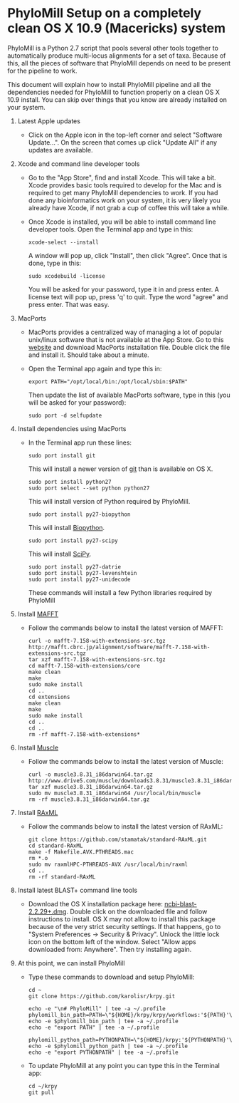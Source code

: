 # PhyloMill Setup on a completely clean OS X 10.9 (Macericks) system

PhyloMill is a Python 2.7 script that pools several other tools together to automatically produce multi-locus alignments for a set of taxa. Because of this, all the pieces of software that PhyloMill depends on need to be present for the pipeline to work.

This document will explain how to install PhyloMill pipeline and all the dependencies needed for PhyloMill to function properly on a clean OS X 10.9 install. You can skip over things that you know are already installed on your system.

1. Latest Apple updates
  
    * Click on the Apple icon in the top-left corner and select "Software Update...". On the screen that comes up click "Update All" if any updates are available.

2. Xcode and command line developer tools

    * Go to the "App Store", find and install Xcode. This will take a bit. Xcode provides basic tools required to develop for the Mac and is required to get many PhyloMill dependencies to work. If you had done any bioinformatics work on your system, it is very likely you already have Xcode, if not grab a cup of coffee this will take a while.
    * Once Xcode is installed, you will be able to install command line developer tools. Open the Terminal app and type in this:
    
      	  xcode-select --install
    
      A window will pop up, click "Install", then click "Agree". Once that is done, type in this:
      
      	  sudo xcodebuild -license
      
      You will be asked for your password, type it in and press enter. A license text will pop up, press 'q' to quit. Type the word "agree" and press enter. That was easy.
      
3. MacPorts

    * MacPorts provides a centralized way of managing a lot of popular unix/linux software that is not available at the App Store. Go to this [website](https://www.macports.org/install.php) and download MacPorts installation file. Double click the file and install it. Should take about a minute.
    
    * Open the Terminal app again and type this in:
    
      	  export PATH="/opt/local/bin:/opt/local/sbin:$PATH"
      
      Then update the list of available MacPorts software, type in this (you will be asked for your password):
      
      	  sudo port -d selfupdate
      
4. Install dependencies using MacPorts

    * In the Terminal app run these lines:
    
      	  sudo port install git
      
      This will install a newer version of [git](http://git-scm.com) than is available on OS X.
      
          sudo port install python27
          sudo port select --set python python27
      
      This will install version of Python required by PhyloMill.
      
          sudo port install py27-biopython
      
      This will install [Biopython](http://biopython.org).
      
          sudo port install py27-scipy
      
      This will install [SciPy](http://www.scipy.org).
      
          sudo port install py27-datrie
          sudo port install py27-levenshtein
          sudo port install py27-unidecode
      
      These commands will install a few Python libraries required by PhyloMill
      
5. Install [MAFFT](http://mafft.cbrc.jp/alignment/software)

    * Follow the commands below to install the latest version of MAFFT:
       
          curl -o mafft-7.158-with-extensions-src.tgz http://mafft.cbrc.jp/alignment/software/mafft-7.158-with-extensions-src.tgz
          tar xzf mafft-7.158-with-extensions-src.tgz
          cd mafft-7.158-with-extensions/core
          make clean
          make
          sudo make install
          cd ..
          cd extensions
          make clean
          make
          sudo make install
          cd ..
          cd ..
          rm -rf mafft-7.158-with-extensions*
            
6. Install [Muscle](http://www.drive5.com/muscle)

    * Follow the commands below to install the latest version of Muscle:
    
          curl -o muscle3.8.31_i86darwin64.tar.gz http://www.drive5.com/muscle/downloads3.8.31/muscle3.8.31_i86darwin64.tar.gz
          tar xzf muscle3.8.31_i86darwin64.tar.gz
          sudo mv muscle3.8.31_i86darwin64 /usr/local/bin/muscle
          rm -rf muscle3.8.31_i86darwin64.tar.gz
            
7. Install [RAxML](https://github.com/stamatak/standard-RAxML)

    * Follow the commands below to install the latest version of RAxML:

          git clone https://github.com/stamatak/standard-RAxML.git
          cd standard-RAxML
          make -f Makefile.AVX.PTHREADS.mac
          rm *.o
          sudo mv raxmlHPC-PTHREADS-AVX /usr/local/bin/raxml
          cd ..
          rm -rf standard-RAxML
         
8. Install latest BLAST+ command line tools

    * Download the OS X installation package here: [ncbi-blast-2.2.29+.dmg](ftp://ftp.ncbi.nlm.nih.gov/blast/executables/blast+/LATEST/ncbi-blast-2.2.29+.dmg). Double click on the downloaded file and follow instructions to install. OS X may not allow to install this package because of the very strict security settings. If that happens, go to "System Preferences -> Security & Privacy". Unlock the little lock icon on the bottom left of the window. Select "Allow apps downloaded from: Anywhere". Then try installing again.
    
9. At this point, we can install PhyloMill

    * Type these commands to download and setup PhyloMill:
      
          cd ~
          git clone https://github.com/karolisr/krpy.git
      
          echo -e "\n# PhyloMill" | tee -a ~/.profile
          phylomill_bin_path=PATH=\"${HOME}/krpy/krpy/workflows:'${PATH}'\"
          echo -e $phylomill_bin_path | tee -a ~/.profile
          echo -e "export PATH" | tee -a ~/.profile
 
          phylomill_python_path=PYTHONPATH=\"${HOME}/krpy:'${PYTHONPATH}'\"
          echo -e $phylomill_python_path | tee -a ~/.profile
          echo -e "export PYTHONPATH" | tee -a ~/.profile
      
    * To update PhyloMill at any point you can type this in the Terminal app:
    
          cd ~/krpy
          git pull